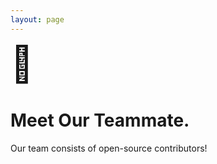 ```yaml
---
layout: page
---
```


<script setup>
import HeroParallax from './.vitepress/theme/components/HeroParallax.vue';

import {
  VPTeamPage,
  VPTeamPageTitle,
  VPTeamMembers
} from 'vitepress/theme'

const coreTeam = [
  {
    avatar: 'https://github.com/yyx990803.png',
    name: 'Evan You',
    title: 'Creator of Vue & VitePress',
    links: [
      { icon: 'github', link: 'https://github.com/yyx990803' },
      { icon: 'twitter', link: 'https://twitter.com/youyuxi' }
    ]
  },
  {
    avatar: 'https://github.com/diarboy.png',
    name: 'Diarboy',
    title: 'Web-designer, Developer',
    links: [
      { icon: 'github', link: 'https://github.com/diarboy' },
      { icon: 'twitter', link: 'https://twitter.com/allbibek' }
    ]
  }
]

const contributors = [
   { 
    avatar: 'https://github.com/antfu.png',
    name: 'Anthony Fu',
    title: 'Vue/Vite Ecosystem Maintainer',
    links: [
      { icon: 'github', link: 'https://github.com/antfu' },
      { icon: 'twitter', link: 'https://twitter.com/antfu7' }
    ]
  },
  {
    avatar: 'https://github.com/patak-dev.png',
    name: 'Matias Capeletto',
    title: 'Vite Core Team',
    links: [
      { icon: 'github', link: 'https://github.com/patak-dev' }
    ]
  },
  {
    avatar: 'https://github.com/bluwy.png',
    name: 'Harlan Wilton',
    title: 'VitePress/Vite Team',
    links: [
      { icon: 'github', link: 'https://github.com/bluwy' }
    ]
  }
]
</script>

<HeroParallax>
  <span style="font-size: 3.5rem;">🚀</span>
  <h1>Meet Our Teammate.</h1>
  <p>Our team consists of open-source contributors!</p>
</HeroParallax>

<VPTeamPage style="margin: 20px;">
  <VPTeamPageTitle>
    <template #title>
      Meet Our Team
    </template>
    <template #lead>
      Our team consists of passionate open-source contributors who maintain and improve VitePress.
    </template>
  </VPTeamPageTitle>

  <!-- Core Team -->
  <VPTeamMembers size="medium" :members="coreTeam" />

  <!-- Contributors -->
  <VPTeamMembers size="small" :members="contributors" />
</VPTeamPage>